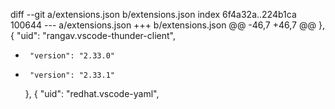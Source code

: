 diff --git a/extensions.json b/extensions.json
index 6f4a32a..224b1ca 100644
--- a/extensions.json
+++ b/extensions.json
@@ -46,7 +46,7 @@
     },
     {
       "uid": "rangav.vscode-thunder-client",
-      "version": "2.33.0"
+      "version": "2.33.1"
     },
     {
       "uid": "redhat.vscode-yaml",
